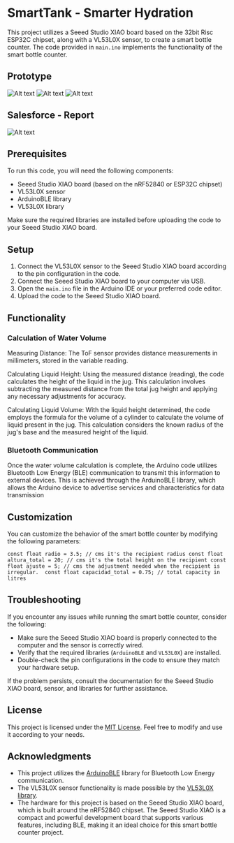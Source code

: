 # SmartTank - Smarter Hydration

This project utilizes a Seeed Studio XIAO board based on the 32bit Risc ESP32C chipset, along with a VL53L0X sensor, to create a smart bottle counter. The code provided in `main.ino` implements the functionality of the smart bottle counter.

## Prototype
![Alt text](https://github.com/krukmat/SmartBott/blob/891acec7f37bfd816daf892cae49eb40f58c4b02/images/4.jpg "First prototype")
![Alt text](https://github.com/krukmat/SmartBott/blob/891acec7f37bfd816daf892cae49eb40f58c4b02/images/5.jpg "Sensor")
![Alt text](https://github.com/krukmat/SmartBott/blob/891acec7f37bfd816daf892cae49eb40f58c4b02/images/7.jpg "Sensor")

## Salesforce - Report
![Alt text](https://github.com/krukmat/SmartBott/blob/891acec7f37bfd816daf892cae49eb40f58c4b02/images/salesforce-1.jpg "Home")



## Prerequisites

To run this code, you will need the following components:

- Seeed Studio XIAO board (based on the nRF52840 or ESP32C chipset)
- VL53L0X sensor
- ArduinoBLE library
- VL53L0X library

Make sure the required libraries are installed before uploading the code to your Seeed Studio XIAO board.

## Setup

1. Connect the VL53L0X sensor to the Seeed Studio XIAO board according to the pin configuration in the code.
2. Connect the Seeed Studio XIAO board to your computer via USB.
3. Open the `main.ino` file in the Arduino IDE or your preferred code editor.
4. Upload the code to the Seeed Studio XIAO board.

## Functionality

### Calculation of Water Volume
Measuring Distance: The ToF sensor provides distance measurements in millimeters, stored in the variable reading.

Calculating Liquid Height: Using the measured distance (reading), the code calculates the height of the liquid in the jug. This calculation involves subtracting the measured distance from the total jug height and applying any necessary adjustments for accuracy.

Calculating Liquid Volume: With the liquid height determined, the code employs the formula for the volume of a cylinder to calculate the volume of liquid present in the jug. This calculation considers the known radius of the jug's base and the measured height of the liquid.

### Bluetooth Communication
Once the water volume calculation is complete, the Arduino code utilizes Bluetooth Low Energy (BLE) communication to transmit this information to external devices. This is achieved through the ArduinoBLE library, which allows the Arduino device to advertise services and characteristics for data transmission

## Customization

You can customize the behavior of the smart bottle counter by modifying the following parameters:

`
const float radio = 3.5; // cms it's the recipient radius
const float altura_total = 20; // cms it's the total height on the recipient
const float ajuste = 5; // cms the adjustment needed when the recipient is irregular. 
const float capacidad_total = 0.75; // total capacity in litres
`

## Troubleshooting

If you encounter any issues while running the smart bottle counter, consider the following:

- Make sure the Seeed Studio XIAO board is properly connected to the computer and the sensor is correctly wired.
- Verify that the required libraries (`ArduinoBLE` and `VL53L0X`) are installed.
- Double-check the pin configurations in the code to ensure they match your hardware setup.

If the problem persists, consult the documentation for the Seeed Studio XIAO board, sensor, and libraries for further assistance.

## License

This project is licensed under the [MIT License](LICENSE). Feel free to modify and use it according to your needs.

## Acknowledgments

- This project utilizes the [ArduinoBLE](https://www.arduino.cc/en/Reference/ArduinoBLE) library for Bluetooth Low Energy communication.
- The VL53L0X sensor functionality is made possible by the [VL53L0X library](https://github.com/pololu/vl53l0x-arduino).
- The hardware for this project is based on the Seeed Studio XIAO board, which is built around the nRF52840 chipset. The Seeed Studio XIAO is a compact and powerful development board that supports various features, including BLE, making it an ideal choice for this smart bottle counter project.
